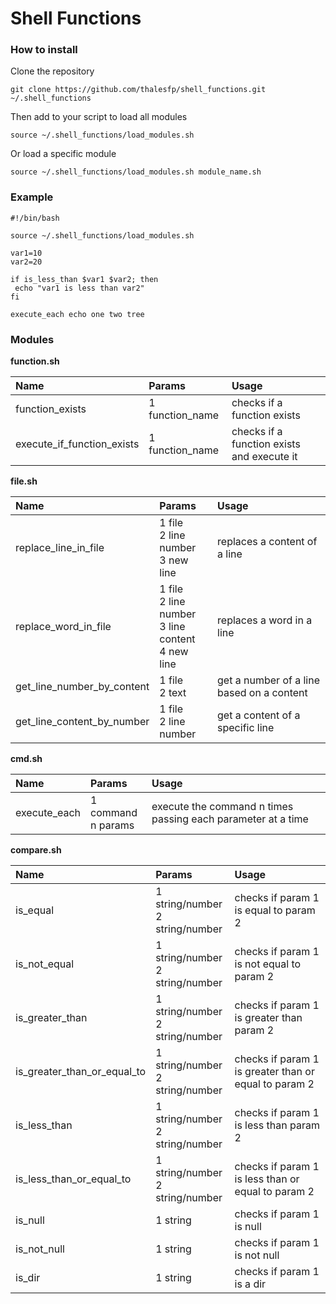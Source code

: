 Shell Functions
===============

### How to install ###

Clone the repository

```
git clone https://github.com/thalesfp/shell_functions.git ~/.shell_functions
```

Then add to your script to load all modules

```
source ~/.shell_functions/load_modules.sh
```

Or load a specific module

```
source ~/.shell_functions/load_modules.sh module_name.sh
```

### Example ###

```
#!/bin/bash

source ~/.shell_functions/load_modules.sh

var1=10
var2=20

if is_less_than $var1 $var2; then
 echo "var1 is less than var2"
fi

execute_each echo one two tree
```

### Modules ###

**function.sh**

 Name | Params | Usage 
:-----------|:------------|:------------
function_exists | 1 function_name | checks if a function exists
execute_if_function_exists | 1 function_name | checks if a function exists and execute it

**file.sh**

 Name | Params | Usage 
:-----------|:------------|:------------
replace_line_in_file | 1 file <br />2 line number <br />3 new line | replaces a content of a line
replace_word_in_file | 1 file <br />2 line number <br />3 line content <br />4 new line | replaces a word in a line
get_line_number_by_content | 1 file <br />2 text | get a number of a line based on a content
get_line_content_by_number | 1 file <br />2 line number | get a content of a specific line

**cmd.sh**

 Name | Params | Usage 
:-----------|:------------|:------------
execute_each | 1 command <br />n params | execute the command n times passing each parameter at a time

**compare.sh**

 Name | Params | Usage 
:-----------|:------------|:------------
is_equal | 1 string/number <br />2 string/number | checks if param 1 is equal to param 2
is_not_equal | 1 string/number <br />2 string/number | checks if param 1 is not equal to param 2
is_greater_than | 1 string/number <br />2 string/number | checks if param 1 is greater than param 2
is_greater_than_or_equal_to | 1 string/number <br />2 string/number | checks if param 1 is greater than or equal to param 2
is_less_than | 1 string/number <br />2 string/number | checks if param 1 is less than param 2
is_less_than_or_equal_to | 1 string/number <br />2 string/number | checks if param 1 is less than or equal to param 2
is_null | 1 string | checks if param 1 is null
is_not_null | 1 string | checks if param 1 is not null
is_dir | 1 string | checks if param 1 is a dir
